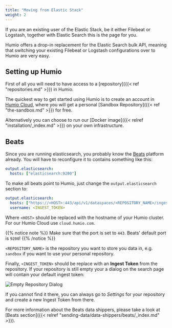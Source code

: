 ```yaml
---
title: "Moving from Elastic Stack"
weight: 2
---
```


If you are an existing user of the Elastic Stack, be it either Filebeat or
Logstash, together with Elastic Search this is the page for you.

Humio offers a drop-in replacement for the Elastic Search bulk API, meaning
that switching your existing Filebeat or Logstash configurations over to
Humio are very easy.

## Setting up Humio

First of all you will need to have access to a [repository]({{< ref "repositories.md" >}}) in Humio.

The quickest way to get started using Humio is to create an account
in [Humio Cloud](https://cloud.humio.com), where you will get a personal
[Sandbox Repository]({{< ref "the-sandbox.md" >}}) for free.

Alternatively you can choose to run our [Docker image]({{< relref "installation/_index.md" >}}) on your own infrastructure.

## Beats

Since you are running elasticsearch, you probably know the
[Beats](https://www.elastic.co/products/beats) platform
already. You will have to reconfigure it to contains something like this:

```yaml
output.elasticsearch:
  hosts: ["elasticsearch:9200"]
```

To make all beats point to Humio, just change the `output.elasticsearch` section to:

```yaml
output.elasticsearch:
  hosts: ["https://<HOST>:443/api/v1/dataspaces/<REPOSITORY_NAME>/ingest/elasticsearch"]
  username: <INGEST_TOKEN>
```

Where `<HOST>` should be replaced with the hostname of your Humio cluster.
For our Humio Cloud use `cloud.humio.com`.

{{% notice note %}}
Make sure that the port is set to `443`. Beats' default port is `9200`!
{{% /notice %}}

`<REPOSITORY_NAME>` is the repository you want to store you data in, e.g.
`sandbox` if you want to use your personal repository.

Finally, `<INGEST_TOKEN>` should be replace with an __Ingest Token__ from the repository.
If your repository is still empty your a dialog on the search page will
contain your default ingest token:

![Empty Repository Dialog](/images/dataspacewelcomewithingesttoken.png)

If you cannot find it there, you can always go to _Settings_ for your repository
and create a new Ingest Token from there.

For more information about the Beats data shippers, please take a look at
[Beats section]({{< relref "sending-data/data-shippers/beats/_index.md" >}}).
